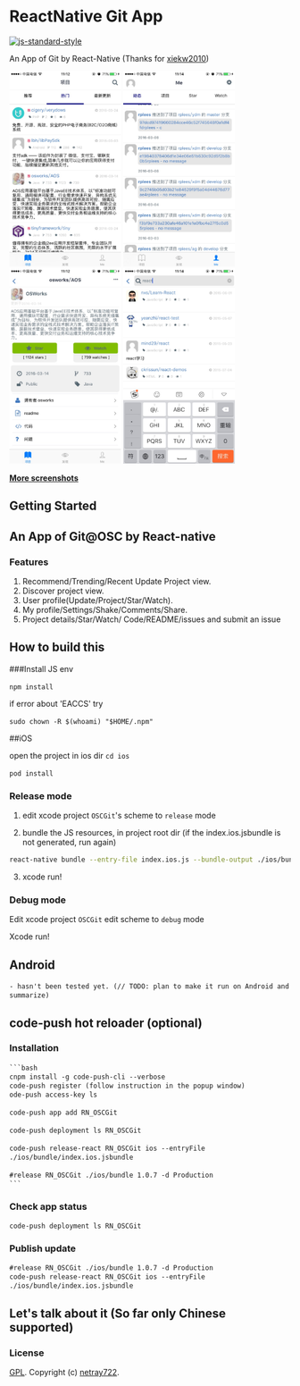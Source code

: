 # ReactNative Git App

[![js-standard-style](https://img.shields.io/badge/code%20style-standard-brightgreen.svg?style=flat)](https://github.com/feross/standard)

An App of Git by React-Native (Thanks for [xiekw2010](https://github.com/xiekw2010/react-native-gitfeed))

<img src="./screen/project.jpg" alt="..." height="350" width="200">
<img src="./screen/personal.jpg" alt="..." height="350" width="200">
<img src="./screen/project_detail.jpg" alt="..." height="350" width="200">
<img src="./screen/search.jpg" alt="..." height="350" width="200">

**[More screenshots](./screen)**
## Getting Started

## An App of Git@OSC by React-native

### Features

1. Recommend/Trending/Recent Update Project view.
2. Discover project view.
3. User profile(Update/Project/Star/Watch).
3. My profile/Settings/Shake/Comments/Share.
4. Project details/Star/Watch/ Code/README/issues and submit an issue

## How to build this

###Install JS env

`npm install`

if error about 'EACCS' try

`sudo chown -R $(whoami) "$HOME/.npm"`

##iOS

open the project in ios dir `cd ios`

`pod install`

### Release mode

1. edit xcode project `OSCGit`'s scheme to `release` mode


2. bundle the JS resources, in project root dir (if the index.ios.jsbundle is not generated, run again)

  ```sh
 react-native bundle --entry-file index.ios.js --bundle-output ./ios/bundle/index.ios.jsbundle --platform ios --assets-dest ./ios/bundle --dev false --sourcemap-output ./ios/bundle/source.map --verbose
  ```
3. xcode run!

### Debug mode

Edit xcode project `OSCGit` edit scheme to `debug` mode

Xcode run!

## Android
    - hasn't been tested yet. (// TODO: plan to make it run on Android and summarize)

## code-push hot reloader (optional)
### Installation
    ```bash
    cnpm install -g code-push-cli --verbose
    code-push register (follow instruction in the popup window)
    ode-push access-key ls
    
    code-push app add RN_OSCGit
    
    code-push deployment ls RN_OSCGit
    
    code-push release-react RN_OSCGit ios --entryFile ./ios/bundle/index.ios.jsbundle
    
    #release RN_OSCGit ./ios/bundle 1.0.7 -d Production
    ```

### Check app status

	code-push deployment ls RN_OSCGit

### Publish update

	#release RN_OSCGit ./ios/bundle 1.0.7 -d Production
	code-push release-react RN_OSCGit ios --entryFile ./ios/bundle/index.ios.jsbundle

## Let's talk about it (So far only Chinese supported)  

### License
[GPL](./LICENSE.txt). Copyright (c) [netray722](https://github.com/netray722).